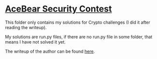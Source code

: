 # [AceBear Security Contest](https://ctftime.org/event/748)

This folder only contains my solutions for Crypto challenges (I did it after reading the writeup).

My solutions are run.py files, if there are no run.py file in some folder, that means I have not solved it yet.

The writeup of the author can be found [here](https://github.com/nguyenduyhieukma/CTF-Writeups/tree/master/AceBear%20Security%20Contest/2019).
